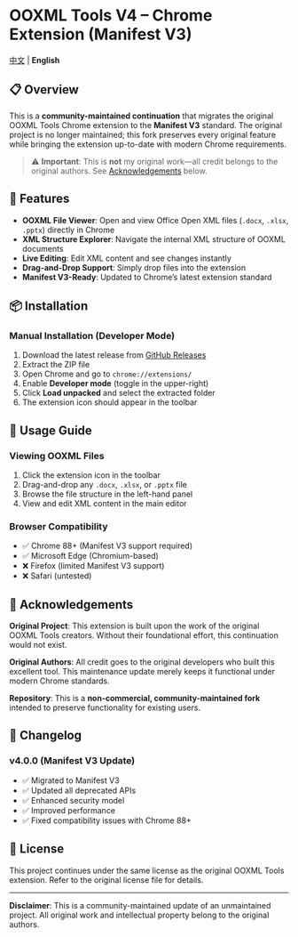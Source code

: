 # OOXML Tools V4 – Chrome Extension (Manifest V3)

[中文](./readme_cn.md) | **English**

## 📋 Overview

This is a **community-maintained continuation** that migrates the original OOXML Tools Chrome extension to the **Manifest V3** standard. The original project is no longer maintained; this fork preserves every original feature while bringing the extension up-to-date with modern Chrome requirements.

> ⚠️ **Important**: This is **not** my original work—all credit belongs to the original authors. See [Acknowledgements](#acknowledgements) below.

## 🚀 Features

- **OOXML File Viewer**: Open and view Office Open XML files (`.docx`, `.xlsx`, `.pptx`) directly in Chrome  
- **XML Structure Explorer**: Navigate the internal XML structure of OOXML documents  
- **Live Editing**: Edit XML content and see changes instantly  
- **Drag-and-Drop Support**: Simply drop files into the extension  
- **Manifest V3-Ready**: Updated to Chrome’s latest extension standard  

## 📦 Installation

### Manual Installation (Developer Mode)
1. Download the latest release from [GitHub Releases](../../releases)  
2. Extract the ZIP file  
3. Open Chrome and go to `chrome://extensions/`  
4. Enable **Developer mode** (toggle in the upper-right)  
5. Click **Load unpacked** and select the extracted folder  
6. The extension icon should appear in the toolbar  

## 🎯 Usage Guide

### Viewing OOXML Files
1. Click the extension icon in the toolbar  
2. Drag-and-drop any `.docx`, `.xlsx`, or `.pptx` file  
3. Browse the file structure in the left-hand panel  
4. View and edit XML content in the main editor  

### Browser Compatibility
- ✅ Chrome 88+ (Manifest V3 support required)  
- ✅ Microsoft Edge (Chromium-based)  
- ❌ Firefox (limited Manifest V3 support)  
- ❌ Safari (untested)  

## 🙏 Acknowledgements

**Original Project**: This extension is built upon the work of the original OOXML Tools creators. Without their foundational effort, this continuation would not exist.

**Original Authors**: All credit goes to the original developers who built this excellent tool. This maintenance update merely keeps it functional under modern Chrome standards.

**Repository**: This is a **non-commercial, community-maintained fork** intended to preserve functionality for existing users.

## 📄 Changelog

### v4.0.0 (Manifest V3 Update)
- ✅ Migrated to Manifest V3  
- ✅ Updated all deprecated APIs  
- ✅ Enhanced security model  
- ✅ Improved performance  
- ✅ Fixed compatibility issues with Chrome 88+  

## 📝 License

This project continues under the same license as the original OOXML Tools extension. Refer to the original license file for details.

---

**Disclaimer**: This is a community-maintained update of an unmaintained project. All original work and intellectual property belong to the original authors.